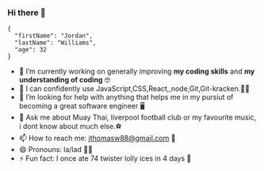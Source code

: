 ### Hi there 👋


<!-- **jthomasw88/jthomasw88** is a ✨ _special_ ✨ repository because its `README.md` (this file) appears on your GitHub profile. -->

```
{
  "firstName": "Jordan",
  "lastName": "Williams",
  "age": 32
}
```

- 🔭 I’m currently working on generally improving **my coding skills** and **my understanding of coding** 🤓
- 🌱 I can confidently use JavaScript,CSS,React,,node,Git,Git-kracken.👨‍🏫
- 🤔 I’m looking for help with anything that helps me in my pursiut of becoming a great software engineer 🖥️ 
- 💬 Ask me about Muay Thai, liverpool football club or my favourite music, i dont know about much else.⚽
- 📫 How to reach me: jthomasw88@gmail.com 📧
- 😄 Pronouns: la/lad 👨‍🎤
- ⚡ Fun fact: I once ate 74 twister lolly ices in 4 days 🍭

